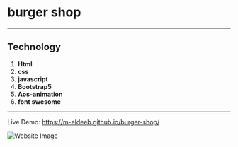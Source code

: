 # burger shop

---
## Technology
1. **Html**
2. **css**
3. **javascript**
4. **Bootstrap5**
5. **Aos-animation**
6. **font swesome**
---

Live Demo: https://m-eldeeb.github.io/burger-shop/

![Website Image](/images/website.png)
